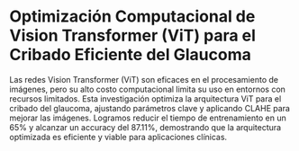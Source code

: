 # Optimización Computacional de Vision Transformer (ViT) para el Cribado Eficiente del Glaucoma

Las redes Vision Transformer (ViT) son eficaces en el procesamiento de imágenes, pero su alto costo computacional limita su uso en entornos con recursos limitados. Esta investigación optimiza la arquitectura ViT para el cribado del glaucoma, ajustando parámetros clave y aplicando CLAHE para mejorar las imágenes. Logramos reducir el tiempo de entrenamiento en un 65% y alcanzar un accuracy del 87.11%, demostrando que la arquitectura optimizada es eficiente y viable para aplicaciones clínicas.
